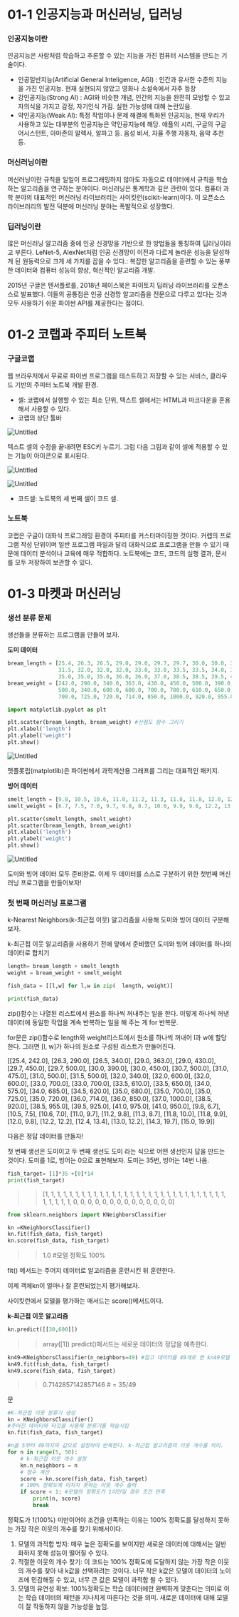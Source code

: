 # 01-1 인공지능과 머신러닝, 딥러닝

### 인공지능이란

인공지능은 사람처럼 학습하고 추론할 수 있는 지능을 가진 컴퓨터 시스템을 만드는 기술이다. 

- 인공일반지능(Artificial General Inteligence, AGI) : 인간과 유사한 수준의 지능을 가진 인공지능. 현재 실현되지 않았고 영화나 소설속에서 자주 등장
- 강인공지능(Strong AI) : AGI와 비슷한 개념, 인간의 지능을 완전히 모방할 수 있고 자의식을 가지고 감정, 자기인식 가짐. 실현 가능성에 대해 논란있음.
- 약인공지능(Weak AI): 특정 작업이나 문제 해결에 특화된 인공지능, 현재 우리가 사용하고 있는 대부분의 인공지능은 약인공지능에 해당. 애플의 시리, 구글의 구글 어시스턴트, 아마존의 알렉사, 알파고 등. 음성 비서, 자율 주행 자동차, 음악 추천 등.

### 머신러닝이란

머신러닝이란 규칙을 일일이 프로그래밍하지 않아도 자동으로 데이터에서 규칙을 학습하는 알고리즘을 연구하는 분야이다. 머신러닝은 통계학과 깊은 관련이 있다. 컴퓨터 과학 분야의 대표적인 머신러닝 라이브러리는 사이킷런(scikit-learn)이다. 이 오픈소스 라이브러리의 발전 덕분에 머신러닝 분야는 폭발적으로 성장했다. 

### 딥러닝이란

많은 머신러닝 알고리즘 중에 인공 신경망을 기반으로 한 방법들을 통칭하여 딥러닝이라고 부른다. LeNet-5, AlexNet처럼 인공 신경망이 이전과 다르게 놀라운 성능을 달성하게 된 원동력으로 크게 세 가지를 꼽을 수 있다.: 복잡한 알고리즘을 훈련할 수 있는 풍부한 데이터와 컴퓨터 성능의 향상, 혁신적인 알고리즘 개발. 

2015년 구글은 텐서플로를, 2018년 페이스북은 파이토치 딥러닝 라이브러리를 오픈소스로 발표했다.  이들의 공통점은 인공 신경망 알고리즘을 전문으로 다루고 있다는 것과 모두 사용하기 쉬운 파이썬 API를 제공한다는 점이다. 

# 01-2 코랩과 주피터 노트북

### 구글코랩

웹 브라우저에서 무료로 파이썬 프로그램을 테스트하고 저장할 수 있는 서비스, 클라우드 기반의 주피터 노트북 개발 환경. 

- 셀: 코랩에서 실행할 수 있는 최소 단위, 텍스트 셀에서는 HTML과 마크다운을 혼용해서 사용할 수 있다.
- 코랩의 상단 툴바

![Untitled](https://prod-files-secure.s3.us-west-2.amazonaws.com/7af498a2-beb6-449d-a194-c4c8afcd1e0a/936d1e02-212d-4339-a3c6-f7f8791dc148/Untitled.png)

텍스트 셀의 수정을 끝내려면 ESC키 누르기.  그럼 다음 그림과 같이 셀에 적용할 수 있는 기능이 아이콘으로 표시된다.

![Untitled](https://prod-files-secure.s3.us-west-2.amazonaws.com/7af498a2-beb6-449d-a194-c4c8afcd1e0a/5b774f6c-b495-4c48-ad23-fdbd5cfc1b5e/Untitled.png)

![Untitled](https://prod-files-secure.s3.us-west-2.amazonaws.com/7af498a2-beb6-449d-a194-c4c8afcd1e0a/3efb1e7e-c90b-4813-8acc-ed969d34142c/Untitled.png)

- 코드셀: 노트북의 세 번째 셀이 코드 셀.

### 노트북

코랩은 구글이 대화식 프로그래밍 환경이 주피터를 커스터마이징한 것이다. 커렙의 프로그램 작성 단위이며 일반 프로그램 파일과 달리 대화식으로 프로그램을 만들 수 있기 때문에 데이터 분석이나 교육에 매우 적합하다. 노트북에는 코드, 코드의 실행 결과, 문서를 모두 저장하여 보관할 수 있다. 

# 01-3 마켓과 머신러닝

### 생선 분류 문제

생선들을 분류하는 프로그램을 만들어 보자.

**도미 데이터**

```python
bream_length = [25.4, 26.3, 26.5, 29.0, 29.0, 29.7, 29.7, 30.0, 30.0, 30.7, 31.0, 31.0, 
                31.5, 32.0, 32.0, 32.0, 33.0, 33.0, 33.5, 33.5, 34.0, 34.0, 34.5, 35.0, 
                35.0, 35.0, 35.0, 36.0, 36.0, 37.0, 38.5, 38.5, 39.5, 41.0, 41.0]
bream_weight = [242.0, 290.0, 340.0, 363.0, 430.0, 450.0, 500.0, 390.0, 450.0, 500.0, 475.0, 500.0, 
                500.0, 340.0, 600.0, 600.0, 700.0, 700.0, 610.0, 650.0, 575.0, 685.0, 620.0, 680.0, 
                700.0, 725.0, 720.0, 714.0, 850.0, 1000.0, 920.0, 955.0, 925.0, 975.0, 950.0]
```

```python
import matplotlib.pyplot as plt

plt.scatter(bream_length, bream_weight) #산점도 함수 그리기
plt.xlabel('length')
plt.ylabel('weight')
plt.show()

```

![Untitled](https://prod-files-secure.s3.us-west-2.amazonaws.com/7af498a2-beb6-449d-a194-c4c8afcd1e0a/d52aca70-c45a-4ad2-be83-f0d501b3a60e/Untitled.png)

맷플롯립(matplotlib)은 파이썬에서 과학계산용 그래프를 그리는 대표적인 패키지. 

**빙어 데이터**

```python
smelt_length = [9.8, 10.5, 10.6, 11.0, 11.2, 11.3, 11.8, 11.8, 12.0, 12.2, 12.4, 13.0, 14.3, 15.0]
smelt_weight = [6.7, 7.5, 7.0, 9.7, 9.8, 8.7, 10.0, 9.9, 9.8, 12.2, 13.4, 12.2, 19.7, 19.9]
```

```python
plt.scatter(smelt_length, smelt_weight)
plt.scatter(bream_length, bream_weight)
plt.xlabel('length')
plt.ylabel('weight')
plt.show()
```

![Untitled](https://prod-files-secure.s3.us-west-2.amazonaws.com/7af498a2-beb6-449d-a194-c4c8afcd1e0a/a96619fc-cdab-442a-8ec4-a7850446a27a/Untitled.png)

도미와 빙어 데이터 모두 준비완료. 이제 두 데이터를 스스로 구분하기 위한 첫번째 머신러닝 프로그램을 만들어보자!

### 첫 번째 머신러닝 프로그램

k-Nearest Neighbors(k-최근접 이웃) 알고리즘을 사용해 도미와 빙어 데이터 구분해보자. 

k-최근접 이웃 알고리즘을 사용하기 전에 앞에서 준비했던 도미와 빙어 데이터를 하나의 데이터로 합치기

```python
length= bream_length + smelt_length
weight = bream_weight + smelt_weight  

fish_data = [[l,w] for l,w in zip(  length, weight)]

print(fish_data)
```

zip()함수는 나열된 리스트에서 원소를 하나씩 꺼내주는 일을 한다. 이렇게 하나씩 꺼낸 데이터에 동일한 작업을 계속 반복하는 일을 해 주는 게 for 반복문.

for문은 zip()함수로 length와 weight리스트에서 원소를 하나씩 꺼내어 l과 w에 할당한다. 그러면 [l, w]가 하나의 원소로 구성된 리스트가 만들어진다. 

>>

[[25.4, 242.0], [26.3, 290.0], [26.5, 340.0], [29.0, 363.0], [29.0, 430.0], [29.7, 450.0], [29.7, 500.0], [30.0, 390.0], [30.0, 450.0], [30.7, 500.0], [31.0, 475.0], [31.0, 500.0], [31.5, 500.0], [32.0, 340.0], [32.0, 600.0], [32.0, 600.0], [33.0, 700.0], [33.0, 700.0], [33.5, 610.0], [33.5, 650.0], [34.0, 575.0], [34.0, 685.0], [34.5, 620.0], [35.0, 680.0], [35.0, 700.0], [35.0, 725.0], [35.0, 720.0], [36.0, 714.0], [36.0, 850.0], [37.0, 1000.0], [38.5, 920.0], [38.5, 955.0], [39.5, 925.0], [41.0, 975.0], [41.0, 950.0], [9.8, 6.7], [10.5, 7.5], [10.6, 7.0], [11.0, 9.7], [11.2, 9.8], [11.3, 8.7], [11.8, 10.0], [11.8, 9.9], [12.0, 9.8], [12.2, 12.2], [12.4, 13.4], [13.0, 12.2], [14.3, 19.7], [15.0, 19.9]]

다음은 정답 데이터를 만들자!

첫 번째 생선은 도미이고 두 번째 생선도 도미 라는 식으로 어떤 생선인지 답을 만드는 것이다.  도미를 1로, 빙어는 0으로 표현해보자. 도미는 35번, 빙어는 14번 나옴. 

```python
fish_target= [1]*35 +[0]*14
print(fish_target)
```

>> [1, 1, 1, 1, 1, 1, 1, 1, 1, 1, 1, 1, 1, 1, 1, 1, 1, 1, 1, 1, 1, 1, 1, 1, 1, 1, 1, 1, 1, 1, 1, 1, 1, 1, 1, 0, 0, 0, 0, 0, 0, 0, 0, 0, 0, 0, 0, 0, 0]

```python
from sklearn.neighbors import KNeighborsClassifier

kn =KNeighborsClassifier()
kn.fit(fish_data, fish_target)
kn.score(fish_data, fish_target)
```

>>1.0 #모델 정확도 100%

fit() 메서드는 주어지 데이터로 알고리즘을 훈련시킨 뒤 훈련한다.

이제 객체kn이 얼마나 잘 훈련되었는지 평가해보자. 

사이킷런에서 모델을 평가하는 매서드는 score()메서드이다. 

**k-최근접 이웃 알고리즘**

```python
kn.predict([[30,600]])  
```

>> array([1])
predict()매서드는 새로운 데이터의 정답을 예측한다. 

```python
kn49=KNeighborsClassifier(n_neighbors=49) #참고 데이터를 49개로 한 kn49모델
kn49.fit(fish_data, fish_target)
kn49.score(fish_data, fish_target)
```

>>0.7142857142857146 # = 35/49

문

```python
#K-최근접 이웃 분류기 생성
kn = KNeighborsClassifier()
#주어진 데이터와 타깃을 사용해 분류기를 학습시킴
kn.fit(fish_data, fish_target)

#n을 5부터 49까지의 값으로 설정하여 반복한다. k-최근접 알고리즘의 이웃 개수를 의미. 
for n in range(5, 50):
    # k-최근접 이웃 개수 설정
    kn.n_neighbors = n
    # 점수 계산
    score = kn.score(fish_data, fish_target)
    # 100% 정확도에 미치지 못하는 이웃 개수 출력
    if score < 1: #모델의 정확도가 1미만일 경우 조건 만족
        print(n, score)
        break
```

정확도가 1(100%) 미만이어야 조건을 만족하는 이유는 100% 정확도를 달성하지 못하는 가장 작은 이웃의 개수를 찾기 위해서이다. 

1. 모델의 과적합 방지: 매우 높은 정확도를 보이지만 새로운 데이터에 대해서는 일반화하지 못해 성능이 떨어질 수 있다. 
2. 적절한 이웃의 개수 찾기: 이 코드는 100% 정확도에 도달하지 않는 가장 작은 이웃의 개수를 찾아 내 k값을 선택하려는 것이다. 너무 작은 k값은 모델이 데이터의 노이즈에 민감해질 수 있고, 너무 큰 값은 모델이 과적합 될 수 있다. 
3. 모델의 유연성 확보: 100%정확도는 학습 데이터에만 완벽하게 맞춘다는 의미로 이는 학습 데이터의 패턴을 지나치게 따른다는 것을 의미. 새로운 데이터에 대해 모델이 잘 작동하지 않을 가능성을 높임.
